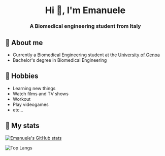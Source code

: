 <h1 align="center">Hi 👋, I'm Emanuele</h1>
<h3 align="center">A Biomedical engineering student from Italy</h3>

## 💬 About me
- Currently a Biomedical Engineering student at the [University of Genoa](https://unige.it/)
- Bachelor's degree in Biomedical Engineering

## 📅 Hobbies
- Learning new things
- Watch films and TV shows
- Workout
- Play videogames
- etc...

## 🤖 My stats

[![Emanuele's GitHub stats](https://github-readme-stats.vercel.app/api?username=emaema99)](https://github.com/emaema99/github-readme-stats)

![Top Langs](https://github-readme-stats.vercel.app/api/top-langs/?username=emaema99&layout=donut)
